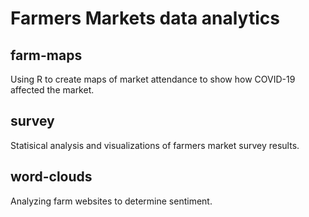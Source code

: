 # Farmers Markets data analytics

## farm-maps
Using R to create maps of market attendance to show how COVID-19 affected the market.

## survey
Statisical analysis and visualizations of farmers market survey results.

## word-clouds
Analyzing farm websites to determine sentiment.
